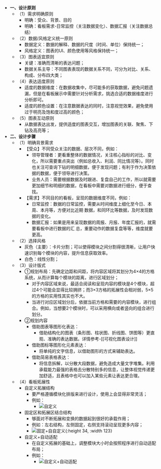 - **一、设计原则**
	- （1）需求明确原则
		- 明确：受众、背景、目的
		- 明确：看板需求-日常监控（关注数据变化）、数据汇报（关注数据总结）
	- （2）数据/风格定义统一原则
		- 数据定义：数据的解释、数据的尺度（时间、单位）保持统一；
		- 风格定义：图表的UI、颜色使用等风格保持统一；
	- （3）图表适宜原则
		- 关键：准确而清晰的表达问题；
		- 数据关系主导：不同图表表现的数据关系不同，可分为对比、关系、构成、分布四大类；
	- （4）表达适度原则
		- 适度的数据维度：在数据收集中，尽可能多的获取数据，避免问题遗漏，但是在看板展示中需要针对分析需求，挑选合适的数据维度进行分析即可。
		- 适度的颜色设置：在注意数据表达的同时，注意视觉效果，避免使用过于明亮及饱和度过高的颜色；
	- （5）图表互动原则
		- 从数据表达出发，提供适度的图表交互，增加图表的关联、聚焦、下钻及高亮等；
- **二、设计步骤**
	- （1）明确背景需求
		- 【受众】不同受众关注的数据、层次不同，例如：
			- 领导管理者：更看重整体的数据情况，关注核心指标的对比、变化，所以需要重点突出（例如总收入、利润、同比情况等）。同时也关注可查询下钻的明细数据，便于发现问题；有利于作为决策依据的数据，便于领导进行决策。
			- 业务人员：需要根据数据及时跟进、复盘自己的工作，所以就需要更加细节和明细的数据，在看板中需要对数据进行细分，便于查找。
		- 【需求】不同目的的看板，呈现的数据维度不同，例如：
			- 日常监控：数据的日常监控，需要从时间维度上细化至今日、本周、本月等，方便对比近期
			  数据，和同环比等数据，及时发现数据的变化。
			- 数据汇报：如果是用来呈现数据的周报、月报、年度汇报的，就需要看板中进行数据的汇
			  总，重要动作的数据复盘等等，维度就要更高。
	- （2）选择风格
		- 灰色（主要）：卡片分割；可以使得模块之间分割得很清晰，让用户快速识别每个模块的内容，提升信息获取效率。
		- 白色：线性分割；
	- （3）设计版式
		- ①规划布局：先确定边距和间距，将内容区域将其划分为4×4的方格系统，从而计算每个模块的距离，进行区域划分；
			- 对于内容区域来说，最适合阅读和呈现内容的模块是4个模块，超过4个可能会显得比较拥挤；而3×3方格的拓展性会相对弱，5×5的方格的实用性其实也不大。
			- 当进行对应区域划分后，依据当前方格和需要的内容模块，进行组合。例如，当想要2个模块时，可以采用横向或者竖向的组合进行划分。
		- ②规划内容
			- 借助图表等图形化表达：
				- 借助结构化的图表（条形图、柱状图、折线图、饼图等）更直观、准确的表达数据。详情参考-[[可视化图表设计]]
			- 借助图标等图形化元素表达：
				- 将单纯的文字信息，以借助图形的方式来辅助表达。
			- 借助简易表格表达：
				- 将信息拆解，以分散大段数据，避免造成大量文字堆集。利用承载能力最强的表格去分散特别多的信息，让整体视觉传递更加舒适，且表格中也可以加入某些元素让表达更合理。
	- （4）看板拓展性
		- 自定义拓展结构
			- 要严格遵循模块化排版来进行设计，使用上会显得非常灵活；
			- 例如：
				- ![自定义](http://img.studyofnet.com/uploads9/3/tos-cn-i-tjoges91tu/TEpeul73xHFr9A.jpg)
		- 固定区和拓展区结合结构
			- 够面对不断拓展和变换的数据起到很好的承载作用；
			- 例如：左右结构，左侧固定，右侧支持滚动呈现更多内容；
			- ![固定+自自定义](http://img.studyofnet.com/uploads9/3/tos-cn-i-tjoges91tu/TEpeujQH8eYQd4.jpg){:height 34, :width 123}
		- 自定义+自动适配
			- 在自定义拓展的基础上，调整模块大小时会按照程序进行自动适配布局；
			- 例如：
				- ![自定义+自动适配](http://img.studyofnet.com/uploads9/3/tos-cn-i-tjoges91tu/TEpeunb1BOhhkr.jpg)